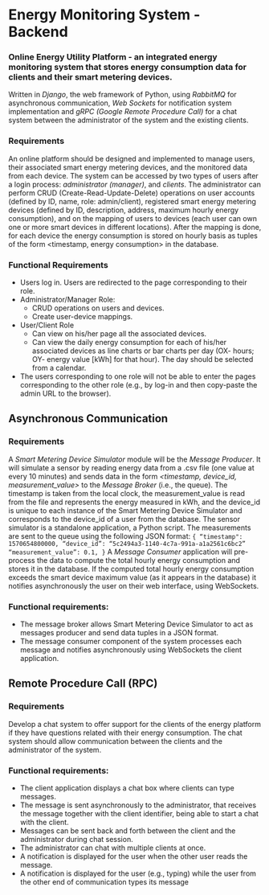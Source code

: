 # Energy Monitoring System - Backend

### Online Energy Utility Platform - an integrated energy monitoring system that stores energy consumption data for clients and their smart metering devices.

Written in *Django*, the web framework of Python, using *RabbitMQ* for asynchronous communication, *Web Sockets* for notification system implementation and *gRPC (Google Remote Procedure Call)* for a chat system between the administrator of the system and the existing clients.

### Requirements
An online platform should be designed and implemented to manage users, their associated smart energy metering devices, and the monitored data from each device. The system can be accessed by two types of users after a login process: *administrator (manager)*, and *clients*. The administrator can perform CRUD (Create-Read-Update-Delete) operations on user accounts (defined by ID, name, role: admin/client), registered smart energy metering devices (defined by ID, description, address, maximum hourly energy consumption), and on the mapping of users to devices (each user can own one or more smart devices in different locations). After the mapping is done, for each device the energy consumption is stored on hourly basis as tuples of the form <timestamp, energy consumption> in the database.

### Functional Requirements
- Users log in. Users are redirected to the page corresponding to their role.
- Administrator/Manager Role:
  - CRUD operations on users and devices.
  - Create user-device mappings.
- User/Client Role
  - Can view on his/her page all the associated devices.
  - Can view the daily energy consumption for each of his/her associated devices as line charts or bar charts per day (OX- hours; OY- energy value [kWh] for that hour). The day should be selected from a calendar.
- The users corresponding to one role will not be able to enter the pages corresponding to
the other role (e.g., by log-in and then copy-paste the admin URL to the browser).

## Asynchronous Communication

### Requirements
A *Smart Metering Device Simulator* module will be the *Message Producer*. It will simulate a sensor by reading energy data from a .csv file (one value at every 10 minutes) and sends data in the form _<timestamp, device_id, measurement_value>_ to the *Message Broker* (i.e., the queue). The timestamp is taken from the local clock, the measurement_value is read from the file and represents the energy measured in kWh, and the device_id is unique to each instance of the Smart Metering Device Simulator and corresponds to the device_id of a user from the database. The sensor simulator is a standalone application, a Python script. 
The measurements are sent to the queue using the following JSON format:
    ```{
    “timestamp": 1570654800000,
    “device_id”: “5c2494a3-1140-4c7a-991a-a1a2561c6bc2”
    “measurement_value”: 0.1,
    }```
A *Message Consumer* application will pre-process the data to compute the total hourly energy consumption and stores it in the database. If the computed total hourly energy consumption exceeds the smart device maximum value (as it appears in the database) it notifies asynchronously the user on their web interface, using WebSockets.

### Functional requirements:
- The message broker allows Smart Metering Device Simulator to act as messages producer and send data tuples in a JSON format.
-  The message consumer component of the system processes each message and notifies asynchronously using WebSockets the client application. 

## Remote Procedure Call (RPC)

### Requirements
Develop a chat system to offer support for the clients of the energy platform if they have questions related with their energy consumption. The chat system should allow communication between the clients and the administrator of the system.

### Functional requirements:
- The client application displays a chat box where clients can type messages.
- The message is sent asynchronously to the administrator, that receives the message together
with the client identifier, being able to start a chat with the client.
- Messages can be sent back and forth between the client and the administrator during chat
session.
- The administrator can chat with multiple clients at once.
- A notification is displayed for the user when the other user reads the message.
- A notification is displayed for the user (e.g., typing) while the user from the other end of
communication types its message

